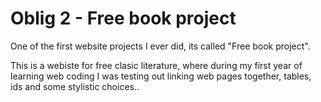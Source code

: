 # Oblig 2 - Free book project #
One of the first website projects I ever did, its called "Free book project".

This is a webiste for free clasic literature, where during my first year of learning web coding I was testing out linking web pages together, tables, ids and some stylistic choices.. 
